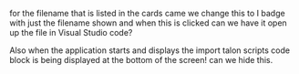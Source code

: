  for the filename that is listed in the cards came we change this to I badge with just the filename shown and when this is clicked can we have it open up the file in Visual Studio code?

 Also when the application starts and displays the import talon scripts code block is being displayed at the bottom of the screen!  can we hide this.
